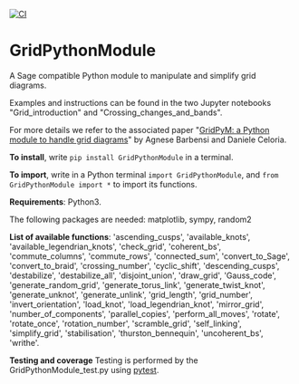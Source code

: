 [![CI](https://github.com/agnesedaniele/GridPythonModule/actions/workflows/Tests.yml/badge.svg)](https://github.com/agnesedaniele/GridPythonModule/actions/workflows/Tests.yml)

# GridPythonModule
A Sage compatible Python module to manipulate and simplify grid diagrams.

Examples and instructions can be found in the two Jupyter notebooks "Grid_introduction" and "Crossing_changes_and_bands".

For more details we refer to the associated paper "[GridPyM: a Python module to handle grid diagrams](https://arxiv.org/abs/2210.07399)" by Agnese Barbensi and Daniele Celoria.

**To install**, write `pip install GridPythonModule` in a terminal.

**To import**, write in a Python terminal `import GridPythonModule`, and `from GridPythonModule import *` to import its functions. 

**Requirements**: Python3. 

The following packages are needed: matplotlib, sympy, random2

**List of available functions**: 'ascending_cusps', 'available_knots', 'available_legendrian_knots', 'check_grid', 'coherent_bs', 'commute_columns', 'commute_rows', 'connected_sum', 'convert_to_Sage', 'convert_to_braid', 'crossing_number', 'cyclic_shift', 'descending_cusps', 'destabilize', 'destabilize_all', 'disjoint_union', 'draw_grid', 'Gauss_code', 'generate_random_grid', 'generate_torus_link', 'generate_twist_knot', 'generate_unknot', 'generate_unlink', 'grid_length', 'grid_number', 'invert_orientation', 'load_knot', 'load_legendrian_knot', 'mirror_grid', 'number_of_components', 'parallel_copies', 'perform_all_moves', 'rotate', 'rotate_once', 'rotation_number', 'scramble_grid', 'self_linking', 'simplify_grid', 'stabilisation', 'thurston_bennequin', 'uncoherent_bs', 'writhe'.

**Testing and coverage** Testing is performed by the GridPythonModule_test.py using [pytest](https://docs.pytest.org/en/7.3.x/). 
